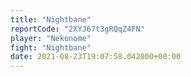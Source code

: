 ```yaml
---
title: "Nightbane"
reportCode: "2XYJ67t3gRQqZ4FN"
player: "Nekonome"
fight: "Nightbane"
date: 2021-08-23T19:07:58.042000+00:00
---
```

